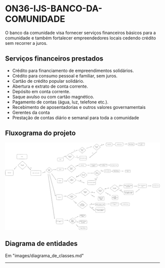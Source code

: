 
# ON36-IJS-BANCO-DA-COMUNIDADE

O banco da comunidade visa fornecer serviços financeiros básicos para a comunidade e também
fortalecer empreendedores locais cedendo crédito sem recorrer a juros.

## Serviços financeiros prestados
- Crédito para financiamento de empreendimentos solidários.
- Crédito para consumo pessoal e familiar, sem juros.
- Cartão de crédito popular solidário.
- Abertura e extrato de conta corrente.
- Depósito em conta corrente.
- Saque avulso ou com cartão magnético.
- Pagamento de contas (água, luz, telefone etc.).
- Recebimento de aposentadorias e outros valores governamentais
- Gerentes da conta
- Prestação de contas diário e semanal para toda a comunidade


## Fluxograma do projeto

![Fluxograma do projeto](./images/fluxograma_banco_da_comunidade.png)


## Diagrama de entidades

Em "images/diagrama_de_classes.md"



---
